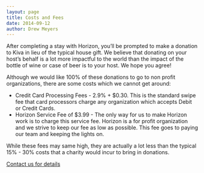 ```yaml
---
layout: page
title: Costs and Fees
date: 2014-09-12
author: Drew Meyers
---
```

After completing a stay with Horizon, you’ll be prompted to make a donation to Kiva in lieu of the typical house gift. We believe that donating on your host’s behalf is a lot more impactful to the world than the impact of the bottle of wine or case of beer is to your host. We hope you agree!

Although we would like 100% of these donations to go to non profit organizations, there are some costs which we cannot get around:

- Credit Card Processing Fees - 2.9% + $0.30. This is the standard swipe fee that card processors charge any organization which accepts Debit or Credit Cards.
- Horizon Service Fee of $3.99 - The only way for us to make Horizon work is to charge this service fee. Horizon is a for profit organization and we strive to keep our fee as low as possible. This fee goes to paying our team and keeping the lights on. 

While these fees may same high, they are actually a lot less than the typical 15% - 30% costs that a charity would incur to bring in donations.

[Contact us for details](mailto:support@horizonapp.co)

